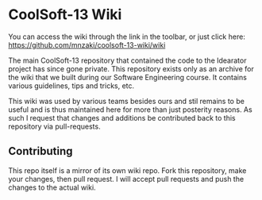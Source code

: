 # CoolSoft-13 Wiki

You can access the wiki through the link in the toolbar, or just click here:
https://github.com/mnzaki/coolsoft-13-wiki/wiki

The main CoolSoft-13 repository that contained the code to the Idearator project
has since gone private. This repository exists only as an archive for the wiki
that we built during our Software Engineering course. It contains various
guidelines, tips and tricks, etc.

This wiki was used by various teams besides ours and stil remains to be useful
and is thus maintained here for more than just posterity reasons. As such I
request that changes and additions be contributed back to this repository via
pull-requests.

## Contributing
This repo itself is a mirror of its own wiki repo. Fork this repository, make
your changes, then pull request. I will accept pull requests and push the
changes to the actual wiki.

